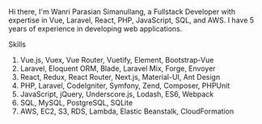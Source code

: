 Hi there, I'm Wanri Parasian Simanullang, a Fullstack Developer with expertise in Vue, Laravel, React, PHP, JavaScript, SQL, and AWS. I have 5 years of experience in developing web applications.

Skills<br>
1. Vue.js, Vuex, Vue Router, Vuetify, Element, Bootstrap-Vue<br>
2. Laravel, Eloquent ORM, Blade, Laravel Mix, Forge, Envoyer<br>
3. React, Redux, React Router, Next.js, Material-UI, Ant Design<br>
4. PHP, Laravel, CodeIgniter, Symfony, Zend, Composer, PHPUnit<br>
5. JavaScript, jQuery, Underscore.js, Lodash, ES6, Webpack<br>
6. SQL, MySQL, PostgreSQL, SQLite<br>
7. AWS, EC2, S3, RDS, Lambda, Elastic Beanstalk, CloudFormation<br>
